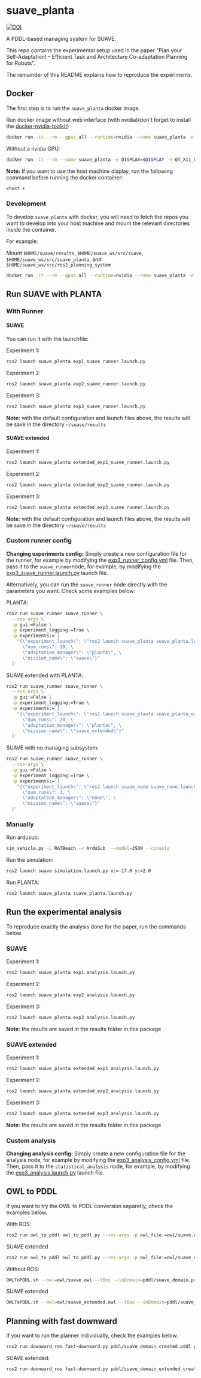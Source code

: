 # suave_planta

[![DOI](https://zenodo.org/badge/842123765.svg)](https://doi.org/10.5281/zenodo.15874043)


A PDDL-based managing system for SUAVE.

This repo contains the experimental setup used in the paper "Plan your Self-Adaptation! – Efficient Task and Architecture Co-adaptation Planning for Robots".

The remainder of this README explains how to reproduce the experiments.

## Docker

The first step is to run the `suave_planta` docker image.

Run docker image without web interface (with nvidia)(don't forget to install the [docker-nvidia-toolkit](https://docs.nvidia.com/datacenter/cloud-native/container-toolkit/latest/install-guide.html))

```Bash
docker run -it --rm --gpus all --runtime=nvidia --name suave_planta -e DISPLAY=$DISPLAY -e QT_X11_NO_MITSHM=1 -e NVIDIA_VISIBLE_DEVICES=all -e NVIDIA_DRIVER_CAPABILITIES=all -v $HOME/suave/results:/home/ubuntu-user/suave/results -v /dev/dri:/dev/dri -v /tmp/.X11-unix:/tmp/.X11-unix -v /etc/localtime:/etc/localtime:ro ghcr.io/kas-lab/suave_planta:main
```

Without a nvidia GPU:
```Bash
docker run -it --rm --name suave_planta -e DISPLAY=$DISPLAY -e QT_X11_NO_MITSHM=1 -v $HOME/suave/results:/home/ubuntu-user/suave/results -v /dev/dri:/dev/dri -v /tmp/.X11-unix:/tmp/.X11-unix -v /etc/localtime:/etc/localtime:ro ghcr.io/kas-lab/suave_planta:main
```


**Note:** If you want to use the host machine display, run the following command before running the docker container:
```Bash
xhost +
```

### Development

To develop `suave_planta` with docker, you will need to fetch the repos you want to develop into your host machine and mount the relevant directories inside the container.

For example:

Mount `$HOME/suave/results`, `$HOME/suave_ws/src/suave`, `$HOME/suave_ws/src/suave_planta`, and `$HOME/suave_ws/src/ros2_planning_system`
```Bash
docker run -it --rm --gpus all --runtime=nvidia --name suave_planta -e DISPLAY=$DISPLAY -e QT_X11_NO_MITSHM=1 -e NVIDIA_VISIBLE_DEVICES=all -e NVIDIA_DRIVER_CAPABILITIES=all -v /dev/dri:/dev/dri -v /tmp/.X11-unix:/tmp/.X11-unix -v /etc/localtime:/etc/localtime:ro -v $HOME/suave/results:/home/ubuntu-user/suave/results -v $HOME/suave_ws/src/suave_planta:/home/ubuntu-user/suave_ws/src/suave_planta -v $HOME/suave_ws/src/ros2_planning_system:/home/ubuntu-user/suave_ws/src/plansys2 -v $HOME/suave_ws/src/suave:/home/ubuntu-user/suave_ws/src/suave suave_planta
```

## Run SUAVE with PLANTA

### With Runner

#### SUAVE
You can run it with the launchfile:

Experiment 1:
```Bash
ros2 launch suave_planta exp1_suave_runner.launch.py
```

Experiment 2:
```Bash
ros2 launch suave_planta exp2_suave_runner.launch.py
```

Experiment 3:
```Bash
ros2 launch suave_planta exp3_suave_runner.launch.py
```

**Note:** with the default configuration and launch files above, the results will be save in the directory `~/suave/results`

#### SUAVE extended

Experiment 1:
```Bash
ros2 launch suave_planta extended_exp1_suave_runner.launch.py
```

Experiment 2:
```Bash
ros2 launch suave_planta extended_exp2_suave_runner.launch.py
```

Experiment 3:
```Bash
ros2 launch suave_planta extended_exp3_suave_runner.launch.py
```

**Note:** with the default configuration and launch files above, the results will be save in the directory `~/suave/results`

### Custom runner config

**Changing experiments config:** Simply create a new configuration file for the runner, for example by modifying the [exp3_runner_config.yml](config/exp3_runner_config.yml) file. Then, pass it to the `suave_runner`node, for example, by modifying the [exp3_suave_runner.launch.py](config/exp3_suave_runner.launch.py) launch file.

Alternatively, you can run the `suave_runner` node directly with the parameters you want. Check some examples below:

PLANTA:
```Bash
ros2 run suave_runner suave_runner \
  --ros-args \
  -p gui:=False \
  -p experiment_logging:=True \
  -p experiments:='[
    "{\"experiment_launch\": \"ros2 launch suave_planta suave_planta.launch.py\", \
      \"num_runs\": 20, \
      \"adaptation_manager\": \"planta\", \
      \"mission_name\": \"suave\"}"
  ]'
```

SUAVE extended with PLANTA:
```Bash
ros2 run suave_runner suave_runner \
  --ros-args \
  -p gui:=False \
  -p experiment_logging:=True \
  -p experiments:='[
    "{\"experiment_launch\": \"ros2 launch suave_planta suave_planta_extended.launch.py\", \
      \"num_runs\": 20, \
      \"adaptation_manager\": \"planta\", \
      \"mission_name\": \"suave_extended\"}"
  ]'
```

SUAVE with no managing subsystem:
```bash
ros2 run suave_runner suave_runner \
  --ros-args \
  -p gui:=False \
  -p experiment_logging:=True \
  -p experiments:='[
    "{\"experiment_launch\": \"ros2 launch suave_none suave_none.launch.py\", \
      \"num_runs\": 1, \
      \"adaptation_manager\": \"none\", \
      \"mission_name\": \"suave\"}"
  ]'
```

### Manually

Run ardusub:
```Bash
sim_vehicle.py -L RATBeach -v ArduSub  --model=JSON --console
```

Run the simulation:
```Bash
ros2 launch suave simulation.launch.py x:=-17.0 y:=2.0
```

Run PLANTA:
```Bash
ros2 launch suave_planta suave_planta.launch.py
```

## Run the experimental analysis

To reproduce exactly the analysis done for the paper, run the commands below.

### SUAVE

Experiment 1:
```Bash
ros2 launch suave_planta exp1_analysis.launch.py
```

Experiment 2:
```Bash
ros2 launch suave_planta exp2_analysis.launch.py
```

Experiment 3:
```Bash
ros2 launch suave_planta exp3_analysis.launch.py
```

**Note:** the results are saved in the results folder in this package

### SUAVE extended

Experiment 1:
```Bash
ros2 launch suave_planta extended_exp1_analysis.launch.py
```

Experiment 2:
```Bash
ros2 launch suave_planta extended_exp2_analysis.launch.py
```

Experiment 3:
```Bash
ros2 launch suave_planta extended_exp3_analysis.launch.py
```

**Note:** the results are saved in the results folder in this package

### Custom analysis

**Changing analysis config:** Simply create a new configuration file for the analysis node, for example by modifying the [exp3_analysis_config.yml](config/exp3_analysis_config.yml) file. Then, pass it to the `statistical_analysis` node, for example, by modifying the [exp3_analysis.launch.py](config/exp3_analysis.launch.py) launch file.


## OWL to PDDL

If you want to try the OWL to PDDL conversion separetly, check the examples below.

With ROS:
```bash
ros2 run owl_to_pddl owl_to_pddl.py --ros-args -p owl_file:=owl/suave.owl -p in_domain_file:=pddl/suave_domain.pddl -p out_domain_file:=pddl/suave_domain_created.pddl -p in_problem_file:=pddl/suave_problem.pddl -p out_problem_file:=pddl/suave_problem_created.pddl
```

SUAVE extended
```bash
ros2 run owl_to_pddl owl_to_pddl.py --ros-args -p owl_file:=owl/suave_extended.owl -p in_domain_file:=pddl/suave_domain_extended.pddl -p out_domain_file:=pddl/suave_domain_extended_created.pddl -p in_problem_file:=pddl/suave_problem_extended.pddl -p out_problem_file:=pddl/suave_problem_extended_created.pddl
```

Without ROS:
```bash
OWLToPDDL.sh --owl=owl/suave.owl --tBox --inDomain=pddl/suave_domain.pddl --outDomain=pddl/suave_domain_test.pddl --aBox --inProblem=pddl/suave_problem.pddl --outProblem=pddl/suave_problem_test.pddl --add-num-comparisons --replace-output
```

SUAVE extended
```bash
OWLToPDDL.sh --owl=owl/suave_extended.owl --tBox --inDomain=pddl/suave_domain_extended.pddl --outDomain=pddl/suave_domain_extended_test.pddl --aBox --inProblem=pddl/suave_problem_extended.pddl --outProblem=pddl/suave_problem_extended_test.pddl --add-num-comparisons --replace-output
```

## Planning with fast downward

If you want to run the planner individually, check the examples below.

```bash
ros2 run downward_ros fast-downward.py pddl/suave_domain_created.pddl pddl/suave_problem_created.pddl --search 'astar(blind())'
```

SUAVE extended:
```bash
ros2 run downward_ros fast-downward.py pddl/suave_domain_extended_created.pddl pddl/suave_problem_extended_created.pddl --search 'astar(blind())'
```
